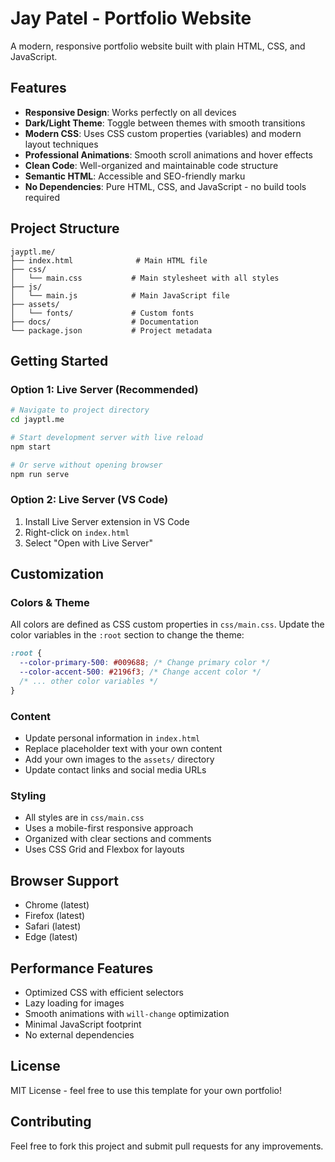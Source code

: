 # Jay Patel - Portfolio Website

A modern, responsive portfolio website built with plain HTML, CSS, and JavaScript.

## Features

- **Responsive Design**: Works perfectly on all devices
- **Dark/Light Theme**: Toggle between themes with smooth transitions
- **Modern CSS**: Uses CSS custom properties (variables) and modern layout techniques
- **Professional Animations**: Smooth scroll animations and hover effects
- **Clean Code**: Well-organized and maintainable code structure
- **Semantic HTML**: Accessible and SEO-friendly marku
- **No Dependencies**: Pure HTML, CSS, and JavaScript - no build tools required

## Project Structure

```
jayptl.me/
├── index.html              # Main HTML file
├── css/
│   └── main.css           # Main stylesheet with all styles
├── js/
│   └── main.js            # Main JavaScript file
├── assets/
│   └── fonts/             # Custom fonts
├── docs/                  # Documentation
└── package.json           # Project metadata
```

## Getting Started

### Option 1: Live Server (Recommended)

```bash
# Navigate to project directory
cd jayptl.me

# Start development server with live reload
npm start

# Or serve without opening browser
npm run serve
```

### Option 2: Live Server (VS Code)

1. Install Live Server extension in VS Code
2. Right-click on `index.html`
3. Select "Open with Live Server"

## Customization

### Colors & Theme

All colors are defined as CSS custom properties in `css/main.css`. Update the color variables in the `:root` section to change the theme:

```css
:root {
  --color-primary-500: #009688; /* Change primary color */
  --color-accent-500: #2196f3; /* Change accent color */
  /* ... other color variables */
}
```

### Content

- Update personal information in `index.html`
- Replace placeholder text with your own content
- Add your own images to the `assets/` directory
- Update contact links and social media URLs

### Styling

- All styles are in `css/main.css`
- Uses a mobile-first responsive approach
- Organized with clear sections and comments
- Uses CSS Grid and Flexbox for layouts

## Browser Support

- Chrome (latest)
- Firefox (latest)
- Safari (latest)
- Edge (latest)

## Performance Features

- Optimized CSS with efficient selectors
- Lazy loading for images
- Smooth animations with `will-change` optimization
- Minimal JavaScript footprint
- No external dependencies

## License

MIT License - feel free to use this template for your own portfolio!

## Contributing

Feel free to fork this project and submit pull requests for any improvements.
